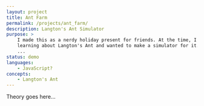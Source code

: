 ```yaml
---
layout: project
title: Ant Farm
permalink: /projects/ant_farm/
description: Langton's Ant Simulator
purpose: >
    I made this as a nerdy holiday present for friends. At the time, I was
    learning about Langton's Ant and wanted to make a simulator for it.
    ...
status: demo
languages:
    - JavaScript?
concepts:
    - Langton's Ant
---
```

Theory goes here...
